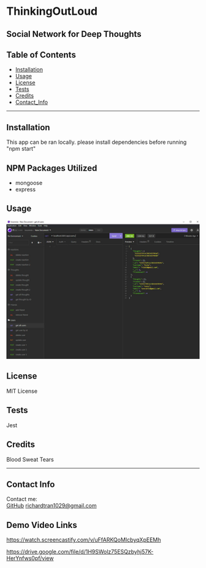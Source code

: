 # ThinkingOutLoud
Social Network for Deep Thoughts
---

## Table of Contents
* [Installation](#installation)
* [Usage](#usage)
* [License](#license)
* [Tests](#tests)
* [Credits](#credits)
* [Contact_Info](#contact_info)

---

## Installation
This app can be ran locally. please install dependencies before running "npm start"

## NPM Packages Utilized
- mongoose
- express


## Usage
![Screenshot](./assets/img/Capture.JPG?raw=true "Screenshot")


## License
MIT License
## Tests
Jest
## Credits
Blood Sweat Tears

---

## Contact Info
Contact me: <br/>
[GitHub](https://github.com/rtran1029)
<richardtran1029@gmail.com>

## Demo Video Links

https://watch.screencastify.com/v/uFfARKQoMIcbyqXpEEMh

https://drive.google.com/file/d/1H9SWolz75ESQzbyhj57K-HerYnfws0pf/view

